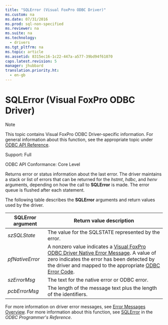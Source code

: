 ```yaml
---
title: "SQLError (Visual FoxPro ODBC Driver)"
ms.custom: na
ms.date: 07/31/2016
ms.prod: sql-non-specified
ms.reviewer: na
ms.suite: na
ms.technology: 
  - drivers
ms.tgt_pltfrm: na
ms.topic: article
ms.assetid: 8315ec16-1c22-447a-a577-39bd94f61070
caps.latest.revision: 5
manager: jhubbard
translation.priority.ht: 
  - en-gb
---
```

# SQLError (Visual FoxPro ODBC Driver)
> [!NOTE]  
>  This topic contains Visual FoxPro ODBC Driver-specific information. For general information about this function, see the appropriate topic under [ODBC API Reference](../content/ODBC-API-Reference.md).  
  
 Support: Full  
  
 ODBC API Conformance: Core Level  
  
 Returns error or status information about the last error. The driver maintains a stack or list of errors that can be returned for the *hstmt*, *hdbc*, and *henv* arguments, depending on how the call to **SQLError** is made. The error queue is flushed after each statement.  
  
 The following table describes the **SQLError** arguments and return values used by the driver.  
  
|SQLError argument|Return value description|  
|-----------------------|------------------------------|  
|*szSQLState*|The value for the SQLSTATE represented by the error.|  
|*pfNativeError*|A nonzero value indicates a [Visual FoxPro ODBC Driver Native Error Message](../content/Visual-FoxPro-ODBC-Driver-Native-Error-Messages.md). A value of zero indicates the error has been detected by the driver and mapped to the appropriate [ODBC Error Code](../content/ODBC-Error-Codes--Visual-FoxPro-ODBC-Driver-.md).|  
|*szErrorMsg*|The text for the native error or ODBC error.|  
|*pcbErrorMsg*|The length of the message text plus the length of the identifiers.|  
  
 For more information on driver error messages, see [Error Messages Overview](../content/Error-Messages--Visual-FoxPro-ODBC-Driver-.md). For more information about this function, see [SQLError](../content/SQLError-Function.md) in the *ODBC Programmer's Reference*.